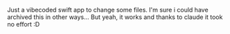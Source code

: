 Just a vibecoded swift app to change some files. I'm sure i could have archived this in other ways...
But yeah, it works and thanks to claude it took no effort :D 

